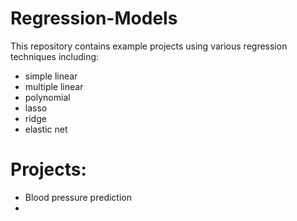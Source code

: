 # Regression-Models
This repository contains example projects using various regression techniques including:
* simple linear 
* multiple linear 
* polynomial
* lasso
* ridge 
* elastic net

# Projects:
* Blood pressure prediction
* 
